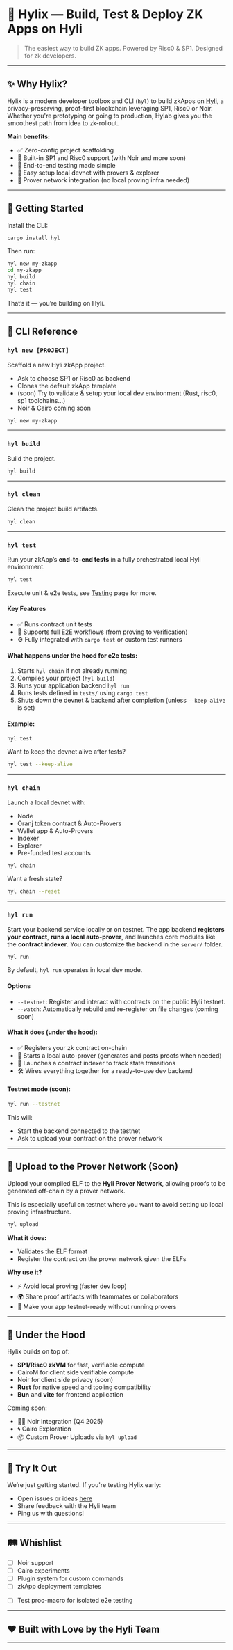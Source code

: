 # 🧪 Hylix — Build, Test & Deploy ZK Apps on Hyli

> The easiest way to build ZK apps.
> Powered by Risc0 & SP1. Designed for zk developers.

---

## ✨ Why Hylix?

Hylix is a modern developer toolbox and CLI (`hyl`) to build zkApps on [Hyli](https://hyli.org), a privacy-preserving, proof-first blockchain leveraging SP1, Risc0 or Noir. Whether you're prototyping or going to production, Hylab gives you the smoothest path from idea to zk-rollout.

**Main benefits:**

* ✅ Zero-config project scaffolding
* 🚀 Built-in SP1 and Risc0 support (with Noir and more soon)
* 🧪 End-to-end testing made simple
* 🧱 Easy setup local devnet with provers & explorer
* 🔐 Prover network integration (no local proving infra needed)

---

## 🚀 Getting Started

Install the CLI:

```bash
cargo install hyl
```

Then run:

```bash
hyl new my-zkapp
cd my-zkapp
hyl build
hyl chain
hyl test
```

That’s it — you’re building on Hyli.

---

## 🧰 CLI Reference

### `hyl new [PROJECT]`

Scaffold a new Hyli zkApp project.

* Ask to choose SP1 or Risc0 as backend
* Clones the default zkApp template
* (soon) Try to validate & setup your local dev environment (Rust, risc0, sp1 toolchains...)
* Noir & Cairo coming soon

```bash
hyl new my-zkapp
```

---

### `hyl build`

Build the project.

```bash
hyl build
```

---

### `hyl clean`

Clean the project build artifacts.

```bash
hyl clean
```

---

### `hyl test`

Run your zkApp’s **end-to-end tests** in a fully orchestrated local Hyli environment.

```bash
hyl test
```

Execute unit & e2e tests, see [Testing](Testing.md) page for more.

#### Key Features

* ✅ Runs contract unit tests
* 🧪 Supports full E2E workflows (from proving to verification)
* ⚙️ Fully integrated with `cargo test` or custom test runners

#### What happens under the hood for e2e tests:

1. Starts `hyl chain` if not already running
2. Compiles your project (`hyl build`)
3. Runs your application backend `hyl run`
4. Runs tests defined in `tests/` using `cargo test`
5. Shuts down the devnet & backend after completion (unless `--keep-alive` is set)

#### Example:

```bash
hyl test
```

Want to keep the devnet alive after tests?

```bash
hyl test --keep-alive
```

---

### `hyl chain`

Launch a local devnet with:

* Node
* Oranj token contract & Auto-Provers
* Wallet app & Auto-Provers
* Indexer
* Explorer
* Pre-funded test accounts

```bash
hyl chain
```

Want a fresh state?

```bash
hyl chain --reset
```

---

### `hyl run`

Start your backend service locally or on testnet.
The app backend **registers your contract**, **runs a local auto-prover**, and launches core modules like the **contract indexer**. You can customize the backend in the `server/` folder.

```bash
hyl run
```

By default, `hyl run` operates in local dev mode.

#### Options

* `--testnet`: Register and interact with contracts on the public Hyli testnet.
* `--watch`: Automatically rebuild and re-register on file changes (coming soon)

#### What it does (under the hood):

* ✅ Registers your zk contract on-chain
* 🔁 Starts a local auto-prover (generates and posts proofs when needed)
* 📇 Launches a contract indexer to track state transitions
* 🛠️ Wires everything together for a ready-to-use dev backend

#### Testnet mode (soon):

```bash
hyl run --testnet
```

This will:

* Start the backend connected to the testnet
* Ask to upload your contract on the prover network


---

## 📡 Upload to the Prover Network (Soon)

Upload your compiled ELF to the **Hyli Prover Network**, allowing proofs to be generated off-chain by a prover network.

This is especially useful on testnet where you want to avoid setting up local proving infrastructure.

```bash
hyl upload
```

**What it does:**

* Validates the ELF format
* Register the contract on the prover network given the ELFs

**Why use it?**

* ⚡ Avoid local proving (faster dev loop)
* 🌍 Share proof artifacts with teammates or collaborators
* 🧱 Make your app testnet-ready without running provers


---

## 🧠 Under the Hood

Hylix builds on top of:

* **SP1/Risc0 zkVM** for fast, verifiable compute
* CairoM for client side verifiable compute
* Noir for client side privacy (soon)
* **Rust** for native speed and tooling compatibility
* **Bun** and **vite** for frontend application

Coming soon:

* 🧑‍🎨 Noir Integration (Q4 2025)
* 🌀 Cairo Exploration
* 📦 Custom Prover Uploads via `hyl upload`

---

## 🧪 Try It Out

We’re just getting started. If you're testing Hylix early:

* Open issues or ideas [here](https://github.com/hyli-org/hyli/issues)
* Share feedback with the Hyli team
* Ping us with questions!

---

## 🛤️ Whishlist

* [ ] Noir support
* [ ] Cairo experiments
* [ ] Plugin system for custom commands
* [ ] zkApp deployment templates
- [ ] Test proc-macro for isolated e2e testing

---

## ❤️ Built with Love by the Hyli Team

---


